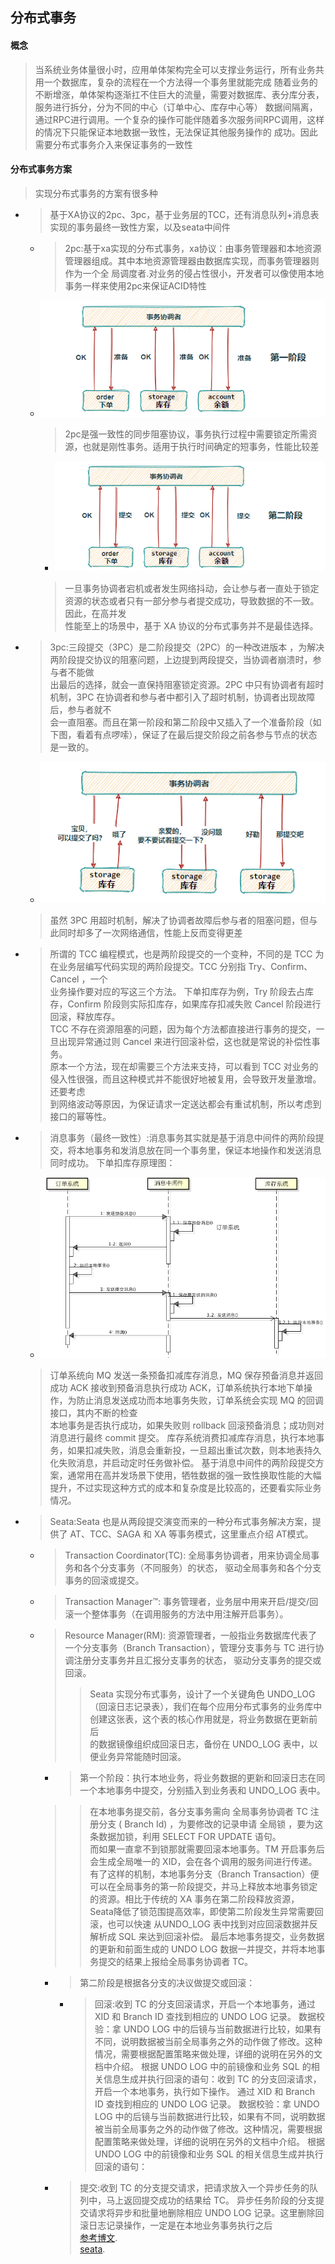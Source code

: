 ## 分布式事务

#### 概念
> 当系统业务体量很小时，应用单体架构完全可以支撑业务运行，所有业务共用一个数据库，复杂的流程在一个方法得一个事务里就能完成
> 随着业务的不断增涨，单体架构逐渐扛不住巨大的流量，需要对数据库、表分库分表，服务进行拆分，分为不同的中心（订单中心、库存中心等）
> 数据间隔离，通过RPC进行调用。一个复杂的操作可能伴随着多次服务间RPC调用，这样的情况下只能保证本地数据一致性，无法保证其他服务操作的
> 成功。因此需要分布式事务介入来保证事务的一致性
#### 分布式事务方案
> 实现分布式事务的方案有很多种
  - >基于XA协议的2pc、3pc，基于业务层的TCC，还有消息队列+消息表实现的事务最终一致性方案，以及seata中间件
    - >2pc:基于xa实现的分布式事务，xa协议：由事务管理器和本地资源管理器组成。其中本地资源管理器由数据库实现，而事务管理器则作为一个全
      > 局调度者.对业务的侵占性很小，开发者可以像使用本地事务一样来使用2pc来保证ACID特性
    - ![](./pic/2pc.png)
      > 2pc是强一致性的同步阻塞协议，事务执行过程中需要锁定所需资源，也就是刚性事务。适用于执行时间确定的短事务，性能比较差
      - ![](./pic/2pc1.png)
      > 一旦事务协调者宕机或者发生网络抖动，会让参与者一直处于锁定资源的状态或者只有一部分参与者提交成功，导致数据的不一致。因此，在⾼并发  
      性能⾄上的场景中，基于 XA 协议的分布式事务并不是最佳选择。
  - >3pc:三段提交（3PC）是二阶段提交（2PC）的一种改进版本 ，为解决两阶段提交协议的阻塞问题，上边提到两段提交，当协调者崩溃时，参与者不能做  
    出最后的选择，就会一直保持阻塞锁定资源。2PC 中只有协调者有超时机制，3PC 在协调者和参与者中都引入了超时机制，协调者出现故障后，参与者就不  
    会一直阻塞。而且在第一阶段和第二阶段中又插入了一个准备阶段（如下图，看着有点啰嗦），保证了在最后提交阶段之前各参与节点的状态是一致的。
    - ![](./pic/3pc.png)
    > 虽然 3PC 用超时机制，解决了协调者故障后参与者的阻塞问题，但与此同时却多了一次网络通信，性能上反而变得更差
- >所谓的 TCC 编程模式，也是两阶段提交的一个变种，不同的是 TCC 为在业务层编写代码实现的两阶段提交。TCC 分别指 Try、Confirm、Cancel ，一个  
  业务操作要对应的写这三个方法。
  >下单扣库存为例，Try 阶段去占库存，Confirm 阶段则实际扣库存，如果库存扣减失败 Cancel 阶段进行回滚，释放库存。  
  > TCC 不存在资源阻塞的问题，因为每个方法都直接进行事务的提交，一旦出现异常通过则 Cancel 来进行回滚补偿，这也就是常说的补偿性事务。  
  > 原本一个方法，现在却需要三个方法来支持，可以看到 TCC 对业务的侵入性很强，而且这种模式并不能很好地被复用，会导致开发量激增。还要考虑  
  到网络波动等原因，为保证请求一定送达都会有重试机制，所以考虑到接口的幂等性。
- >消息事务（最终一致性）:消息事务其实就是基于消息中间件的两阶段提交，将本地事务和发消息放在同一个事务里，保证本地操作和发送消息同时成功。
  下单扣库存原理图：
  - ![](./pic/mqcon.png)
  > 订单系统向 MQ 发送一条预备扣减库存消息，MQ 保存预备消息并返回成功 ACK
  > 接收到预备消息执行成功 ACK，订单系统执行本地下单操作，为防止消息发送成功而本地事务失败，订单系统会实现 MQ 的回调接口，其内不断的检查  
  > 本地事务是否执行成功，如果失败则 rollback 回滚预备消息；成功则对消息进行最终 commit 提交。
  > 库存系统消费扣减库存消息，执行本地事务，如果扣减失败，消息会重新投，一旦超出重试次数，则本地表持久化失败消息，并启动定时任务做补偿。
  > 基于消息中间件的两阶段提交方案，通常用在高并发场景下使用，牺牲数据的强一致性换取性能的大幅提升，不过实现这种方式的成本和复杂度是比较高的，还要看实际业务情况。
- >Seata:Seata 也是从两段提交演变而来的一种分布式事务解决方案，提供了 AT、TCC、SAGA 和 XA 等事务模式，这里重点介绍 AT模式。
  - >Transaction Coordinator(TC): 全局事务协调者，用来协调全局事务和各个分支事务（不同服务）的状态， 驱动全局事务和各个分支事务的回滚或提交。
  - >Transaction Manager™: 事务管理者，业务层中用来开启/提交/回滚一个整体事务（在调用服务的方法中用注解开启事务）。
  - >Resource Manager(RM): 资源管理者，一般指业务数据库代表了一个分支事务（Branch Transaction），管理分支事务与 TC 进行协调注册分支事务并且汇报分支事务的状态，
    > 驱动分支事务的提交或回滚。
    >>Seata 实现分布式事务，设计了一个关键角色 UNDO_LOG （回滚日志记录表），我们在每个应用分布式事务的业务库中创建这张表，这个表的核心作用就是，将业务数据在更新前后  
     的数据镜像组织成回滚日志，备份在 UNDO_LOG 表中，以便业务异常能随时回滚。
    - > 第一个阶段：执行本地业务，将业务数据的更新和回滚日志在同一个本地事务中提交，分别插入到业务表和 UNDO_LOG 表中。
    >>在本地事务提交前，各分支事务需向 全局事务协调者 TC 注册分支 ( Branch Id) ，为要修改的记录申请 全局锁 ，要为这条数据加锁，利用 SELECT FOR UPDATE 语句。  
    而如果一直拿不到锁那就需要回滚本地事务。TM 开启事务后会生成全局唯一的 XID，会在各个调用的服务间进行传递。
    有了这样的机制，本地事务分支（Branch Transaction）便可以在全局事务的第一阶段提交，并马上释放本地事务锁定的资源。相比于传统的 XA 事务在第二阶段释放资源，  
    Seata降低了锁范围提高效率，即使第二阶段发生异常需要回滚，也可以快速 从UNDO_LOG 表中找到对应回滚数据并反解析成 SQL 来达到回滚补偿。 
    最后本地事务提交，业务数据的更新和前面生成的 UNDO LOG 数据一并提交，并将本地事务提交的结果上报给全局事务协调者 TC。  
    - > 第二阶段是根据各分支的决议做提交或回滚：
      - >回滚:收到 TC 的分支回滚请求，开启一个本地事务，通过 XID 和 Branch ID 查找到相应的 UNDO LOG 记录。
        数据校验：拿 UNDO LOG 中的后镜与当前数据进行比较，如果有不同，说明数据被当前全局事务之外的动作做了修改。这种情况，需要根据配置策略来做处理，详细的说明在另外的文档中介绍。
        根据 UNDO LOG 中的前镜像和业务 SQL 的相关信息生成并执行回滚的语句：收到 TC 的分支回滚请求，开启一个本地事务，执行如下操作。
        通过 XID 和 Branch ID 查找到相应的 UNDO LOG 记录。
        数据校验：拿 UNDO LOG 中的后镜与当前数据进行比较，如果有不同，说明数据被当前全局事务之外的动作做了修改。这种情况，需要根据配置策略来做处理，详细的说明在另外的文档中介绍。
        根据 UNDO LOG 中的前镜像和业务 SQL 的相关信息生成并执行回滚的语句：
    - > 提交:收到 TC 的分支提交请求，把请求放入一个异步任务的队列中，马上返回提交成功的结果给 TC。
      异步任务阶段的分支提交请求将异步和批量地删除相应 UNDO LOG 记录。这里删除回滚日志记录操作，一定是在本地业务事务执行之后  
    [参考博文](https://www.cnblogs.com/chengxy-nds/p/14046856.html).  
    [seata](https://seata.io/zh-cn/docs/dev/mode/at-mode.html).

